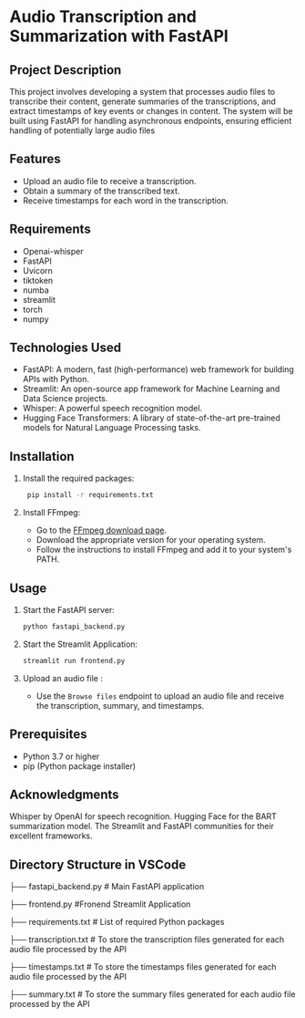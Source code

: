 # Audio Transcription and Summarization with FastAPI

## Project Description

This project involves developing a system that processes audio files to transcribe their content, generate summaries of the transcriptions, and extract timestamps of key events or changes in content. The system will be built using FastAPI for handling asynchronous endpoints, ensuring efficient handling of potentially large audio files

## Features

- Upload an audio file to receive a transcription.
- Obtain a summary of the transcribed text.
- Receive timestamps for each word in the transcription.

## Requirements

- Openai-whisper
- FastAPI
- Uvicorn
- tiktoken
- numba
- streamlit
- torch
- numpy

## Technologies Used

- FastAPI: A modern, fast (high-performance) web framework for building APIs with Python.
- Streamlit: An open-source app framework for Machine Learning and Data Science projects.
- Whisper: A powerful speech recognition model.
- Hugging Face Transformers: A library of state-of-the-art pre-trained models for Natural Language Processing tasks.

## Installation
    
1. Install the required packages:
    ```bash
     pip install -r requirements.txt
    ```

2. Install FFmpeg:
    - Go to the [FFmpeg download page](https://ffmpeg.org/download.html).
    - Download the appropriate version for your operating system.
    - Follow the instructions to install FFmpeg and add it to your system's PATH.

## Usage

1. Start the FastAPI server:
    ```bash
   python fastapi_backend.py
    ```

2. Start the Streamlit Application:
    ```bash
   streamlit run frontend.py
    ```

3. Upload an audio file :
    - Use the `Browse files` endpoint to upload an audio file and receive the transcription, summary, and timestamps.

## Prerequisites

- Python 3.7 or higher
- pip (Python package installer)

## Acknowledgments
  Whisper by OpenAI for speech recognition. Hugging Face for the BART summarization model. The Streamlit and FastAPI communities for their excellent frameworks.

## Directory Structure in VSCode

    
├── fastapi_backend.py                               # Main FastAPI application

├── frontend.py                                      #Fronend Streamlit Application

├── requirements.txt                                 # List of required Python packages

├── transcription.txt                                # To store the transcription files generated for each audio file processed by the API

├── timestamps.txt                                   # To store the timestamps files generated for each audio file processed by the API

├── summary.txt                                      # To store the summary files generated for each audio file processed by the API
      
